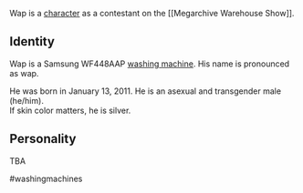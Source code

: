 Wap is a [character](Characters) as a contestant on the [[Megarchive Warehouse Show]].

## Identity

Wap is a Samsung WF448AAP [washing machine](Washing%20Machines). His name is pronounced as wap.

He was born in January 13, 2011. He is an asexual and transgender male (he/him).  
If skin color matters, he is silver.

## Personality

TBA

#washingmachines 